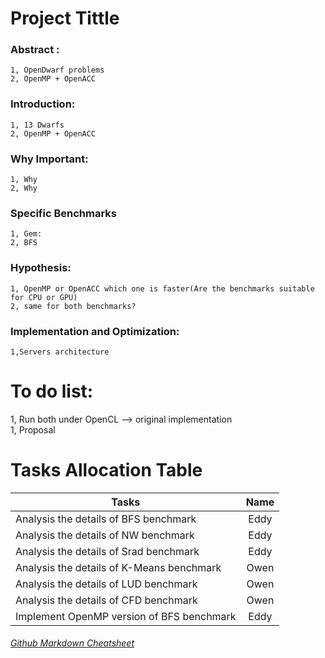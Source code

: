 # Project Tittle

###  Abstract :  
    1, OpenDwarf problems  
    2, OpenMP + OpenACC  

###  Introduction:  
    1, 13 Dwarfs  
    2, OpenMP + OpenACC  

###  Why Important:  
    1, Why
    2, Why
    
###  Specific Benchmarks  
    1, Gem:  
    2, BFS  
    
###  Hypothesis:  
    1, OpenMP or OpenACC which one is faster(Are the benchmarks suitable for CPU or GPU)  
    2, same for both benchmarks?  
    
###  Implementation and Optimization:  
    1,Servers architecture  
    
# To do list:  
   1, Run both under OpenCL --> original implementation  
   1, Proposal  

# Tasks Allocation Table
| Tasks                                       | Name          |
| -------------                               |:-------------:|
| Analysis the details of BFS benchmark       |      Eddy     |
| Analysis the details of NW benchmark        |      Eddy     |
| Analysis the details of Srad benchmark      |      Eddy     |
| Analysis the details of K-Means benchmark   |      Owen     |
| Analysis the details of LUD benchmark       |      Owen     |
| Analysis the details of CFD benchmark       |      Owen     |
| Implement OpenMP version of BFS benchmark   |      Eddy     |
   
   
   
   
   ###### [Github Markdown Cheatsheet](https://github.com/adam-p/markdown-here/wiki/Markdown-Cheatsheet)

